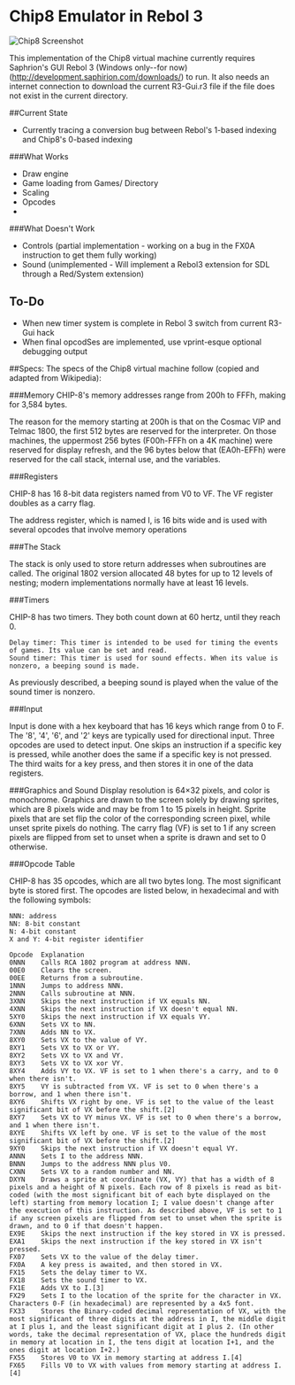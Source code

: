 Chip8 Emulator in Rebol 3
=========================

![Chip8 Screenshot](http://i.imgur.com/1eE1g68.jpg)

This implementation of the Chip8 virtual machine currently requires Saphrion's GUI Rebol 3 (Windows only--for now) (http://development.saphirion.com/downloads/) to run.  It also needs an internet connection to download the current R3-Gui.r3 file if the file does not exist in the current directory.

##Current State
- Currently tracing a conversion bug between Rebol's 1-based indexing and Chip8's 0-based indexing

###What Works
- Draw engine
- Game loading from Games/ Directory
- Scaling
- Opcodes
- 

###What Doesn't Work
- Controls (partial implementation - working on a bug in the FX0A instruction to get them fully working)
- Sound (unimplemented - Will implement a Rebol3 extension for SDL through a Red/System extension)

To-Do
-----------
- When new timer system is complete in Rebol 3 switch from current R3-Gui hack
- When final opcodSes are implemented, use vprint-esque optional debugging output

##Specs:
The specs of the Chip8 virtual machine follow (copied and adapted from Wikipedia):

###Memory
CHIP-8's memory addresses range from 200h to FFFh, making for 3,584 bytes. 

The reason for the memory starting at 200h is that on the Cosmac VIP and Telmac 1800, the first 512 bytes are reserved for the interpreter. On those machines, the uppermost 256 bytes (F00h-FFFh on a 4K machine) were reserved for display refresh, and the 96 bytes below that (EA0h-EFFh) were reserved for the call stack, internal use, and the variables.

###Registers

CHIP-8 has 16 8-bit data registers named from V0 to VF. The VF register doubles as a carry flag.

The address register, which is named I, is 16 bits wide and is used with several opcodes that involve memory operations

###The Stack

The stack is only used to store return addresses when subroutines are called. The original 1802 version allocated 48 bytes for up to 12 levels of nesting; modern implementations normally have at least 16 levels.

###Timers

CHIP-8 has two timers. They both count down at 60 hertz, until they reach 0.

    Delay timer: This timer is intended to be used for timing the events of games. Its value can be set and read.
    Sound timer: This timer is used for sound effects. When its value is nonzero, a beeping sound is made.

As previously described, a beeping sound is played when the value of the sound timer is nonzero.

###Input

Input is done with a hex keyboard that has 16 keys which range from 0 to F. The '8', '4', '6', and '2' keys are typically used for directional input. Three opcodes are used to detect input. One skips an instruction if a specific key is pressed, while another does the same if a specific key is not pressed. The third waits for a key press, and then stores it in one of the data registers.

###Graphics and Sound
Display resolution is 64×32 pixels, and color is monochrome. Graphics are drawn to the screen solely by drawing sprites, which are 8 pixels wide and may be from 1 to 15 pixels in height. Sprite pixels that are set flip the color of the corresponding screen pixel, while unset sprite pixels do nothing. The carry flag (VF) is set to 1 if any screen pixels are flipped from set to unset when a sprite is drawn and set to 0 otherwise.

###Opcode Table

CHIP-8 has 35 opcodes, which are all two bytes long. The most significant byte is stored first. The opcodes are listed below, in hexadecimal and with the following symbols:

    NNN: address
    NN: 8-bit constant
    N: 4-bit constant
    X and Y: 4-bit register identifier

    Opcode  Explanation
    0NNN    Calls RCA 1802 program at address NNN.
    00E0 	Clears the screen.
    00EE 	Returns from a subroutine.
    1NNN 	Jumps to address NNN.
    2NNN 	Calls subroutine at NNN.
    3XNN 	Skips the next instruction if VX equals NN.
    4XNN 	Skips the next instruction if VX doesn't equal NN.
    5XY0 	Skips the next instruction if VX equals VY.
    6XNN 	Sets VX to NN.
    7XNN 	Adds NN to VX.
    8XY0 	Sets VX to the value of VY.
    8XY1 	Sets VX to VX or VY.
    8XY2 	Sets VX to VX and VY.
    8XY3 	Sets VX to VX xor VY.
    8XY4 	Adds VY to VX. VF is set to 1 when there's a carry, and to 0 when there isn't.
    8XY5 	VY is subtracted from VX. VF is set to 0 when there's a borrow, and 1 when there isn't.
    8XY6 	Shifts VX right by one. VF is set to the value of the least significant bit of VX before the shift.[2]
    8XY7 	Sets VX to VY minus VX. VF is set to 0 when there's a borrow, and 1 when there isn't.
    8XYE 	Shifts VX left by one. VF is set to the value of the most significant bit of VX before the shift.[2]
    9XY0 	Skips the next instruction if VX doesn't equal VY.
    ANNN 	Sets I to the address NNN.
    BNNN 	Jumps to the address NNN plus V0.
    CXNN 	Sets VX to a random number and NN.
    DXYN 	Draws a sprite at coordinate (VX, VY) that has a width of 8 pixels and a height of N pixels. Each row of 8 pixels is read as bit-coded (with the most significant bit of each byte displayed on the left) starting from memory location I; I value doesn't change after the execution of this instruction. As described above, VF is set to 1 if any screen pixels are flipped from set to unset when the sprite is drawn, and to 0 if that doesn't happen.
    EX9E 	Skips the next instruction if the key stored in VX is pressed.
    EXA1 	Skips the next instruction if the key stored in VX isn't pressed.
    FX07 	Sets VX to the value of the delay timer.
    FX0A 	A key press is awaited, and then stored in VX.
    FX15 	Sets the delay timer to VX.
    FX18 	Sets the sound timer to VX.
    FX1E 	Adds VX to I.[3]
    FX29 	Sets I to the location of the sprite for the character in VX. Characters 0-F (in hexadecimal) are represented by a 4x5 font.
    FX33 	Stores the Binary-coded decimal representation of VX, with the most significant of three digits at the address in I, the middle digit at I plus 1, and the least significant digit at I plus 2. (In other words, take the decimal representation of VX, place the hundreds digit in memory at location in I, the tens digit at location I+1, and the ones digit at location I+2.)
    FX55 	Stores V0 to VX in memory starting at address I.[4]
    FX65 	Fills V0 to VX with values from memory starting at address I.[4]
